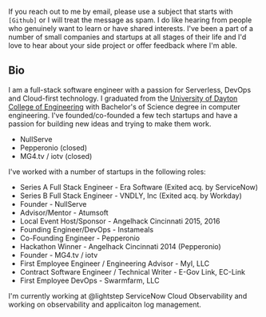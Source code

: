 If you reach out to me by email, please use a subject that starts with `[Github]` or I will treat the message as spam.
I do like hearing from people who genuinely want to learn or have shared interests.
I've been a part of a number of small companies and startups at all stages of their life and I'd love to hear about your side project or offer feedback where I'm able.

## Bio

I am a full-stack software engineer with a passion for Serverless, DevOps and Cloud-first technology.
I graduated from the [University of Dayton College of Engineering](https://udayton.edu/engineering/) with Bachelor's of Science degree in computer engineering.
I've founded/co-founded a few tech startups and have a passion for building new ideas and trying to make them work.

* NullServe
* Pepperonio (closed)
* MG4.tv / iotv (closed)

I've worked with a number of startups in the following roles:

* Series A Full Stack Engineer - Era Software (Exited acq. by ServiceNow)
* Series B Full Stack Engineer - VNDLY, Inc (Exited acq. by Workday)
* Founder - NullServe
* Advisor/Mentor - Atumsoft
* Local Event Host/Sponsor - Angelhack Cincinnati 2015, 2016
* Founding Engineer/DevOps - Instameals
* Co-Founding Engineer - Pepperonio
* Hackathon Winner - Angelhack Cincinnati 2014 (Pepperonio)
* Founder - MG4.tv / iotv
* First Employee Engineer / Engineering Advisor - MyI, LLC
* Contract Software Engineer / Technical Writer - E-Gov Link, EC-Link
* First Employee DevOps - Swarmfarm, LLC

I'm currently working at @lightstep ServiceNow Cloud Observability and working on observability and applicaiton log management.

